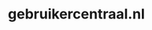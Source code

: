 ---
layout: post
title: "gebruikercentraal.nl"
internal_url: "/dutchgov/gebruikercentraal.nl.html"
subdomains_count: 72
all_subdomains_count: 75
urls_count: 72
ssl_rank: 0
http_rank: 44.125
url_link: /data/gebruikercentraal.nl/urls.txt
all_subdomains_link: /data/gebruikercentraal.nl/all_subdomains.txt
subdomains_link: /data/gebruikercentraal.nl/subdomains.txt
categories: dutchgov
---